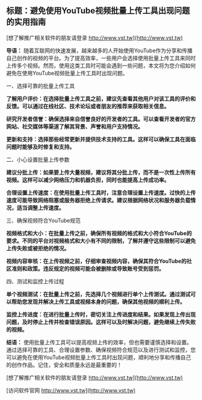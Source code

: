 ## **标题：避免使用YouTube视频批量上传工具出现问题的实用指南**

[想了解推广相关软件的朋友请登录 http://www.vst.tw](http://www.vst.tw)

**导语：**
随着互联网的快速发展，越来越多的人开始使用YouTube作为分享和传播自己创作的视频的平台。为了提高效率，一些用户会选择使用批量上传工具来同时上传多个视频。然而，使用这类工具时可能会遇到一些问题，本文将为您介绍如何避免在使用YouTube视频批量上传工具时出现问题。

一、选择可靠的批量上传工具

**了解用户评价：在选择批量上传工具之前，建议先查看其他用户对该工具的评价和反馈。可以通过在线社区、技术论坛或者朋友的推荐来获取相关信息。**

**研究开发者信誉：确保选择来自信誉良好的开发者的工具。可以查看开发者的官方网站、社交媒体等渠道了解其背景、声誉和用户支持情况。**

**更新和支持：选择那些经常更新并提供技术支持的工具。这样可以确保工具在面临问题时能够及时修复和支持。**

二、小心设置批量上传参数

**建议分批上传：如果要上传大量视频，建议将其分批上传，而不是一次性上传所有视频。这样可以减少网络压力和机器负担，同时也能提高上传成功率。**

**合理设置上传速度：在使用批量上传工具时，注意合理设置上传速度。过快的上传速度可能导致网络阻塞或服务器拒绝上传请求。建议根据网络状况和服务器负载情况，适当调整上传速度。**

三、确保视频符合YouTube规范

**视频格式和大小：在批量上传之前，确保所有视频的格式和大小符合YouTube的要求。不同的平台对视频格式和大小有不同的限制，了解并遵守这些限制可以避免上传失败或被拒绝的情况。**

**视频内容审核：在上传视频之前，仔细审查视频内容，确保其符合YouTube的社区准则和政策。违反规定的视频可能会被删除或导致账号受到惩罚。**

四、测试和监控上传过程

**单个视频测试：在批量上传之前，先选择几个视频进行单个上传测试。通过测试可以帮助您发现并解决上传工具或视频本身的问题，确保其他视频的顺利上传。**

**监控上传进度：在进行批量上传时，密切关注上传进度和结果。如果发现上传出现问题，及时停止上传并检查错误原因。这样可以及时解决问题，避免继续上传失败的视频。**

**结语：**
使用批量上传工具可以提高视频上传的效率，但也需要谨慎选择和设置。通过选择可靠的工具、合理设置参数、确保视频符合规范以及进行测试和监控，您可以避免在使用YouTube视频批量上传工具时出现问题，顺利地分享和传播自己的创作作品。记住，安全和质量永远是最重要的！

[想了解推广相关软件的朋友请登录 http://www.vst.tw](http://www.vst.tw)


[访问软件官网 http://www.vst.tw](http://www.vst.tw)
